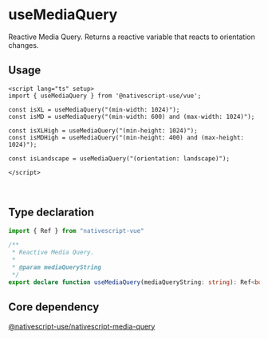 # useMediaQuery

Reactive Media Query. Returns a reactive variable that reacts to orientation changes.

## Usage

```vue
<script lang="ts" setup>
import { useMediaQuery } from '@nativescript-use/vue';

const isXL = useMediaQuery("(min-width: 1024)");
const isMD = useMediaQuery("(min-width: 600) and (max-width: 1024)");

const isXLHigh = useMediaQuery("(min-height: 1024)");
const isMDHigh = useMediaQuery("(min-height: 400) and (max-height: 1024)");

const isLandscape = useMediaQuery("(orientation: landscape)");

</script>

```
<br />

## Type declaration
```ts
import { Ref } from "nativescript-vue"

/**
 * Reactive Media Query.
 *
 * @param mediaQueryString
 */
export declare function useMediaQuery(mediaQueryString: string): Ref<boolean>;

```

## Core dependency
[@nativescript-use/nativescript-media-query](https://github.com/NativeScript-Use/NativeScript-Use/packages/nativescript-media-query/README.md)